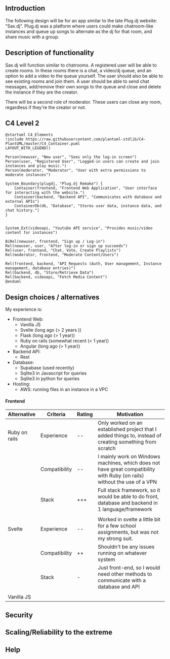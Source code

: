 ## Introduction
The following design will be for an app similar to the late Plug.dj website: "Sax.dj". Plug.dj was a platform where users could make chatroom-like instances and queue up songs to alternate as the dj for that room, and share music with a group. 

## Description of functionality
Sax.dj will function similar to chatrooms. A registered user will be able to create rooms. In these rooms there is a chat, a video/dj queue, and an option to add a video to the queue yourself. The user should also be able to see existing rooms and join them. A user should be able to send chat messages, add/remove their own songs to the queue and close and delete the instance if they are the creator.

There will be a second role of moderator. These users can close any room, regardless if they're the creator or not. 


## C4 Level 2

```plantuml
@startuml C4_Elements
!include https://raw.githubusercontent.com/plantuml-stdlib/C4-PlantUML/master/C4_Container.puml
LAYOUT_WITH_LEGEND()

Person(newuser, "New user", "Sees only the log-in screen")
Person(user, "Registered User", "Logged-in users can create and join instances and play music.")
Person(moderator, "Moderator", "User with extra permissions to moderate instances")

System_Boundary(plugdj, "Plug.dj Remake") {
    Container(frontend, "Frontend Web Application", "User interface for interacting with the website.")
    Container(backend, "Backend API", "Communicates with database and external APIs")
    ContainerDb(db, "Database", "Stores user data, instance data, and chat history.")
}


System_Ext(videoapi, "Youtube API service", "Provides music/video content for instances")

BiRel(newuser, frontend, "Sign up / Log-in")
Rel(newuser, user, "After log-in or sign up succeeds")
Rel(user, frontend, "Chat, Vote, Create Playlists")
Rel(moderator, frontend, "Moderate Content/Users")

Rel(frontend, backend, "API Requests (Auth, User management, Instance management, database entries)")
Rel(backend, db, "Store/Retrieve Data")
Rel(backend, videoapi, "Fetch Media Content")
@enduml
```

## Design choices / alternatives

My experience is:
- Frontend Web:
    - Vanilla JS
    - Svelte (long ago (> 2 years ))
    - Flask (long ago (> 1 year))
    - Ruby on rails (somewhat recent (< 1 year))
    - Angular (long ago (> 1 year))
- Backend API:
    - Rest
- Database:
    - Supabase (used recently)
    - Sqlite3 in Javascript for queries
    - Sqlite3 in python for queries
- Hosting:
    - AWS: running files in an instance in a VPC

#### Frontend

| Alternative   | Criteria      | Rating | Motivation                                                                                                               |
| ------------- | ------------- | ------ | ------------------------------------------------------------------------------------------------------------------------ |
| Ruby on rails | Experience    | --     | Only worked on an established project that I added things to, instead of creating something from scratch                 |
|               | Compatibility | --     | I mainly work on Windows machines, which does not have great compatibility with Ruby (on rails) without the use of a VPN |
|               | Stack         | +++    | Full stack framework, so it would be able to do front, database and backend in 1 language/framework                      |
|               |               |        |                                                                                                                          |
| Svelte        | Experience    | --     | Worked in svelte a little bit for a few school assignments, but was not my strong suit.                                  |
|               | Compatibility | ++     | Shouldn't be any issues running on whatever system                                                                       |
|               | Stack         | -      | Just front-end, so I would need other methods to communicate with a database and API                                     |
|               |               |        |                                                                                                                          |
| Vanilla JS    |               |        |                                                                                                                          |



## Security

## Scaling/Reliability to the extreme

## Help

